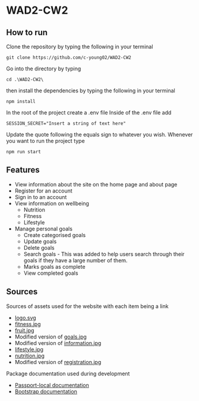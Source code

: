 # WAD2-CW2

## How to run
Clone the repository by typing the following in your terminal
```
git clone https://github.com/c-young02/WAD2-CW2
```
Go into the directory by typing 
```
cd .\WAD2-CW2\
```
then install the dependencies by typing the following in your terminal
```
npm install
```
In the root of the project create a .env file
Inside of the .env file add 
```
SESSION_SECRET="Insert a string of text here"
```
Update the quote following the equals sign to whatever you wish.
Whenever you want to run the project type
```
npm run start
```
## Features
- View information about the site on the home page and about page
- Register for an account
- Sign in to an account
- View information on wellbeing
  - Nutrition
  - Fitness
  - Lifestyle
- Manage personal goals
  - Create categorised goals
  - Update goals
  - Delete goals
  - Search goals - This was added to help users search through their goals if they have a large number of them.
  - Marks goals as complete
  - View completed goals

## Sources
Sources of assets used for the website with each item being a link
- [logo.svg](https://fontawesome.com/icons/hand-holding-heart?f=classic&s=solid)
- [fitness.jpg](https://unsplash.com/photos/fS3tGOkp0xY)
- [fruit.jpg](https://www.stockvault.net/photo/163925/heap-of-fruits)
- Modified version of [goals.jpg](https://unsplash.com/photos/hLgYtX0rPgw)
- Modified version of [information.jpg](https://unsplash.com/photos/OGOWDVLbMSc)
- [lifestyle.jpg](https://unsplash.com/photos/npxXWgQ33ZQ)
- [nutrition.jpg](https://unsplash.com/photos/jUPOXXRNdcA)
- Modified version of [registration.jpg](https://unsplash.com/photos/roJv_dmHKVA)

Package documentation used during development
 - [Passport-local documentation](https://www.passportjs.org/howtos/password/)
 - [Bootstrap documentation](https://getbootstrap.com/docs/5.0/getting-started/introduction/)
